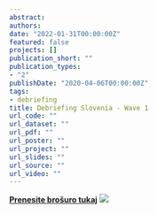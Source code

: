 ```yaml
---
abstract:
authors:
date: "2022-01-31T00:00:00Z"
featured: false
projects: []
publication_short: ""
publication_types:
- "2"
publishDate: "2020-04-06T00:00:00Z"
tags:
- debriefing
title: Debriefing Slovenia - Wave 1
url_code: ""
url_dataset: ""
url_pdf: ""
url_poster: ""
url_project: ""
url_slides: ""
url_source: ""
url_video: ""
---
```


<a href="/img/debriefing_sl_w1.pdf" tabindex="-1"><strong>Prenesite brošuro tukaj</strong></a>
![](/img/merged_debriefing_sl_w1.jpg)